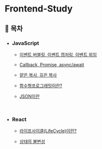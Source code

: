# Frontend-Study

## 📌 **목차**

- ### **JavaScript**

  - [이벤트 버블링, 이벤트 캡처링, 이벤트 위임](./JavaScript/event%20bubbling%2C%20event%20capturing%2C%20event%20delegation.md)

  - [Callback, Promise, async/await](./JavaScript/Callback%2C%20Promise%2C%20async%2Cawait.md)
 
  - [얕은 복사, 깊은 복사](./JavaScript/%EC%96%95%EC%9D%80%20%EB%B3%B5%EC%82%AC%2C%20%EA%B9%8A%EC%9D%80%20%EB%B3%B5%EC%82%AC.md)
  
  - [함수형프로그래밍이란?](./JavaScript/함수형프로그래밍이란.md)

  - [JSON이란](./JavaScript/JSON%EC%9D%B4%EB%9E%80.md)

  <br>

- ### **React**

  - [라이프사이클(LifeCycle)이란?](./React/라이프사이클(LifeCycle)이란.md)

  - [상태의 불변성](./React/%EC%83%81%ED%83%9C%EC%9D%98%20%EB%B6%88%EB%B3%80%EC%84%B1.md)
